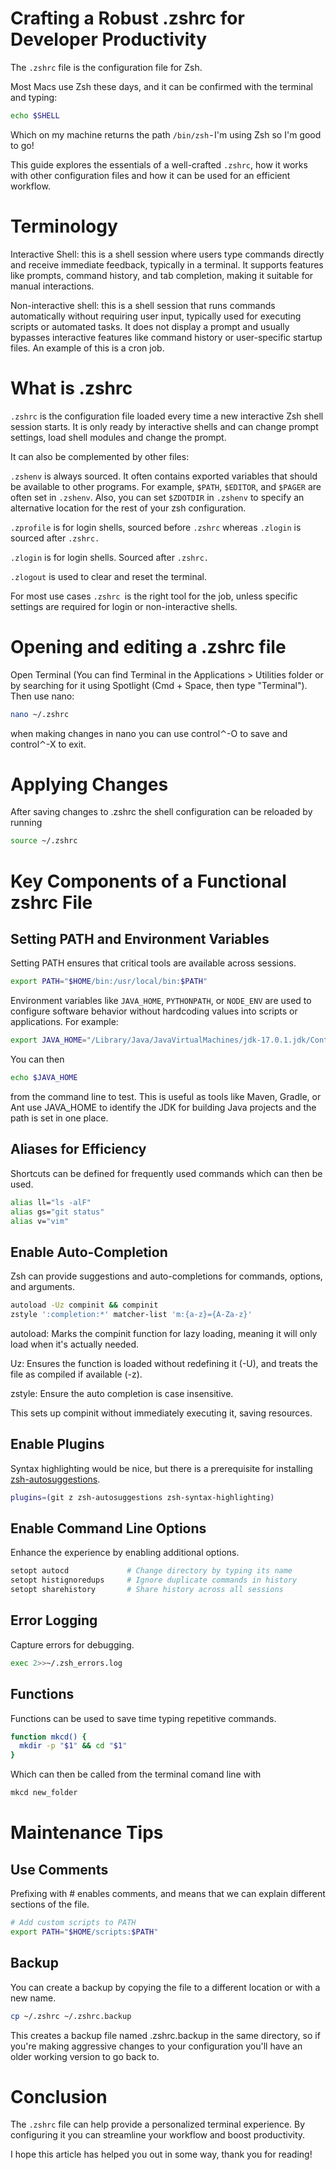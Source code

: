 # Crafting a Robust .zshrc for Developer Productivity

The `.zshrc` file is the configuration file for Zsh. 

Most Macs use Zsh these days, and it can be confirmed with the terminal and typing:

```bash
echo $SHELL
```

Which on my machine returns the path `/bin/zsh` - I'm using Zsh so I'm good to go!

This guide explores the essentials of a well-crafted `.zshrc`, how it works with other configuration files and how it can be used for an efficient workflow.

# Terminology
Interactive Shell: this is a shell session where users type commands directly and receive immediate feedback, typically in a terminal. It supports features like prompts, command history, and tab completion, making it suitable for manual interactions.

Non-interactive shell: this is a shell session that runs commands automatically without requiring user input, typically used for executing scripts or automated tasks. It does not display a prompt and usually bypasses interactive features like command history or user-specific startup files. An example of this is a cron job.

# What is .zshrc

`.zshrc` is the configuration file loaded every time a new interactive Zsh shell session starts. It is only ready by interactive shells and can change prompt settings, load shell modules and change the prompt.

It can also be complemented by other files:

`.zshenv` is always sourced. It often contains exported variables that should be available to other programs. For example, `$PATH`, `$EDITOR`, and `$PAGER` are often set in `.zshenv`. Also, you can set `$ZDOTDIR` in `.zshenv` to specify an alternative location for the rest of your zsh configuration.

`.zprofile` is for login shells, sourced before `.zshrc` whereas `.zlogin` is sourced after `.zshrc.` 

`.zlogin` is for login shells. Sourced after `.zshrc.`

`.zlogout` is used to clear and reset the terminal.

For most use cases `.zshrc `is the right tool for the job, unless specific settings are required for login or non-interactive shells.

# Opening and editing a .zshrc file

Open Terminal (You can find Terminal in the Applications > Utilities folder or by searching for it using Spotlight (Cmd + Space, then type "Terminal"). Then use nano:

```bash
nano ~/.zshrc
```

when making changes in nano you can use control⌃-O to save and control⌃-X to exit.

# Applying Changes

After saving changes to .zshrc the shell configuration can be reloaded by running

```bash
source ~/.zshrc
```

# Key Components of a Functional zshrc File
## Setting PATH and Environment Variables
Setting PATH ensures that critical tools are available across sessions.

```bash
export PATH="$HOME/bin:/usr/local/bin:$PATH"
```

Environment variables like `JAVA_HOME`, `PYTHONPATH`, or `NODE_ENV` are used to configure software behavior without hardcoding values into scripts or applications. For example:

```bash
export JAVA_HOME="/Library/Java/JavaVirtualMachines/jdk-17.0.1.jdk/Contents/Home"
```

You can then

```bash
echo $JAVA_HOME
```

from the command line to test. This is useful as tools like Maven, Gradle, or Ant use JAVA_HOME to identify the JDK for building Java projects and the path is set in one place.

## Aliases for Efficiency
Shortcuts can be defined for frequently used commands which can then be used.

```bash
alias ll="ls -alF"
alias gs="git status"
alias v="vim"
```

## Enable Auto-Completion
Zsh can provide suggestions and auto-completions for commands, options, and arguments.

```bash
autoload -Uz compinit && compinit
zstyle ':completion:*' matcher-list 'm:{a-z}={A-Za-z}'
```

autoload: Marks the compinit function for lazy loading, meaning it will only load when it's actually needed.

Uz: Ensures the function is loaded without redefining it (-U), and treats the file as compiled if available (-z).

zstyle: Ensure the auto completion is case insensitive.

This sets up compinit without immediately executing it, saving resources.

## Enable Plugins
Syntax highlighting would be nice, but there is a prerequisite for installing [zsh-autosuggestions](https://medium.com/r/?url=https%3A%2F%2Fformulae.brew.sh%2Fformula%2Fzsh-autosuggestions).

```bash
plugins=(git z zsh-autosuggestions zsh-syntax-highlighting)
```

## Enable Command Line Options
Enhance the experience by enabling additional options.

```bash
setopt autocd             # Change directory by typing its name
setopt histignoredups     # Ignore duplicate commands in history
setopt sharehistory       # Share history across all sessions
```

## Error Logging
Capture errors for debugging.

```bash
exec 2>>~/.zsh_errors.log
```

## Functions
Functions can be used to save time typing repetitive commands.

```bash
function mkcd() {
  mkdir -p "$1" && cd "$1"
}
```

Which can then be called from the terminal comand line with

```bash
mkcd new_folder
```

# Maintenance Tips
## Use Comments
Prefixing with # enables comments, and means that we can explain different sections of the file.

```bash
# Add custom scripts to PATH
export PATH="$HOME/scripts:$PATH"
```

## Backup
You can create a backup by copying the file to a different location or with a new name.

```bash
cp ~/.zshrc ~/.zshrc.backup
```

This creates a backup file named .zshrc.backup in the same directory, so if you're making aggressive changes to your configuration you'll have an older working version to go back to.

# Conclusion
The `.zshrc` file can help provide a personalized terminal experience. By configuring it you can streamline your workflow and boost productivity.

I hope this article has helped you out in some way, thank you for reading!
